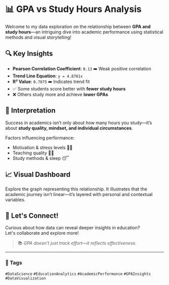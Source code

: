 # 📊 GPA vs Study Hours Analysis

Welcome to my data exploration on the relationship between **GPA and study hours**—an intriguing dive into academic performance using statistical methods and visual storytelling!

## 🔍 Key Insights
- **Pearson Correlation Coefficient**: `0.13` ➡️ Weak positive correlation
- **Trend Line Equation**: `y = 4.8761x`
- **R² Value**: `0.7075` ➡️ Indicates trend fit
- ✅ Some students score better with **fewer study hours**
- ❌ Others study more and achieve **lower GPAs**

## 📌 Interpretation
Success in academics isn’t only about how many hours you study—it’s about **study quality, mindset, and individual circumstances**.

Factors influencing performance:
- Motivation & stress levels 😮‍💨
- Teaching quality 🧑‍🏫
- Study methods & sleep 😴

## 📈 Visual Dashboard
Explore the graph representing this relationship. It illustrates that the academic journey isn’t linear—it’s layered with personal and contextual variables.

## 💬 Let's Connect!
Curious about how data can reveal deeper insights in education?  
Let's collaborate and explore more!

> 📚 *GPA doesn't just track effort—it reflects effectiveness.*

---

### 🔗 Tags
`#DataScience` `#EducationAnalytics` `#AcademicPerformance` `#GPAInsights` `#DataVisualization`
